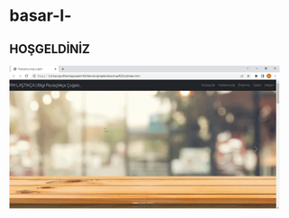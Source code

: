 # basar-l-
<h2>HOŞGELDİNİZ</h2>

<p><img align="center" src="https://github.com/darahta/basar-l-/blob/main/giphy.gif"/></p>
